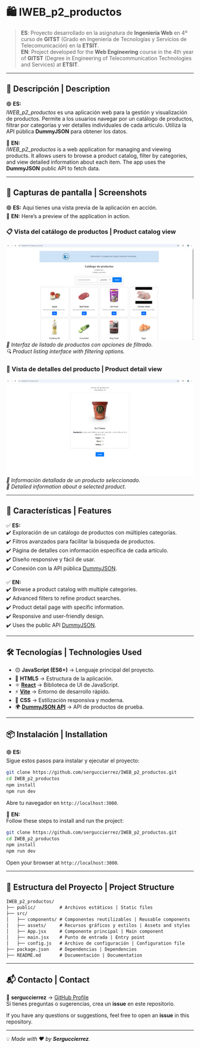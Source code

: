 # 🛍️ IWEB_p2_productos

> **ES**: Proyecto desarrollado en la asignatura de **Ingeniería Web** en 4º curso de **GITST** (Grado en Ingeniería de Tecnologías y Servicios de Telecomunicación) en la **ETSIT**.  
> **EN**: Project developed for the **Web Engineering** course in the 4th year of **GITST** (Degree in Engineering of Telecommunication Technologies and Services) at **ETSIT**.

---

## 📌 Descripción | Description

🟢 **ES:**  
_IWEB_p2_productos_ es una aplicación web para la gestión y visualización de productos. Permite a los usuarios navegar por un catálogo de productos, filtrar por categorías y ver detalles individuales de cada artículo. Utiliza la API pública **DummyJSON** para obtener los datos.

🔵 **EN:**  
_IWEB_p2_productos_ is a web application for managing and viewing products. It allows users to browse a product catalog, filter by categories, and view detailed information about each item. The app uses the **DummyJSON** public API to fetch data.

---

## 📸 Capturas de pantalla | Screenshots

🟢 **ES:** Aquí tienes una vista previa de la aplicación en acción.  
🔵 **EN:** Here’s a preview of the application in action.  

### 📋 Vista del catálogo de productos | Product catalog view  
![Catálogo](./miscapturas/category-groceries.png)  
_🛒 Interfaz de listado de productos con opciones de filtrado._  
_🔍 Product listing interface with filtering options._

### 📄 Vista de detalles del producto | Product detail view  
![Detalles](./miscapturas/unproducto.png)  
_📌 Información detallada de un producto seleccionado._  
_📝 Detailed information about a selected product._

---

## 🚀 Características | Features

✅ **ES:**  
✔️ Exploración de un catálogo de productos con múltiples categorías.  
✔️ Filtros avanzados para facilitar la búsqueda de productos.  
✔️ Página de detalles con información específica de cada artículo.  
✔️ Diseño responsive y fácil de usar.  
✔️ Conexión con la API pública [DummyJSON](https://dummyjson.com/).  

✅ **EN:**  
✔️ Browse a product catalog with multiple categories.  
✔️ Advanced filters to refine product searches.  
✔️ Product detail page with specific information.  
✔️ Responsive and user-friendly design.  
✔️ Uses the public API [DummyJSON](https://dummyjson.com/).  

---

## 🛠️ Tecnologías | Technologies Used

- 🟡 **JavaScript (ES6+)** → Lenguaje principal del proyecto.  
- 📄 **HTML5** → Estructura de la aplicación.  
- ⚛ **[React](https://reactjs.org/)** → Biblioteca de UI de JavaScript.  
- ⚡ **[Vite](https://vitejs.dev/)** → Entorno de desarrollo rápido.  
- 🎨 **CSS** → Estilización responsiva y moderna.  
- 🌍 **[DummyJSON API](https://dummyjson.com/)** → API de productos de prueba.  

---

## 📦 Instalación | Installation

🟢 **ES:**  
Sigue estos pasos para instalar y ejecutar el proyecto:

```bash
git clone https://github.com/serguccierrez/IWEB_p2_productos.git
cd IWEB_p2_productos
npm install
npm run dev
```

Abre tu navegador en `http://localhost:3000`.

🔵 **EN:**  
Follow these steps to install and run the project:

```bash
git clone https://github.com/serguccierrez/IWEB_p2_productos.git
cd IWEB_p2_productos
npm install
npm run dev
```

Open your browser at `http://localhost:3000`.

---

## 📂 Estructura del Proyecto | Project Structure

```
IWEB_p2_productos/
├── public/         # Archivos estáticos | Static files
├── src/
│   ├── components/ # Componentes reutilizables | Reusable components
│   ├── assets/     # Recursos gráficos y estilos | Assets and styles
│   ├── App.jsx     # Componente principal | Main component
│   ├── main.jsx    # Punto de entrada | Entry point
│   ├── config.js   # Archivo de configuración | Configuration file
├── package.json    # Dependencias | Dependencies
├── README.md       # Documentación | Documentation
```

---

## 📬 Contacto | Contact

📩 **serguccierrez** → [GitHub Profile](https://github.com/serguccierrez)  
Si tienes preguntas o sugerencias, crea un **issue** en este repositorio.  

If you have any questions or suggestions, feel free to open an **issue** in this repository.  

---

💡 _Made with ❤️ by **Serguccierrez**._